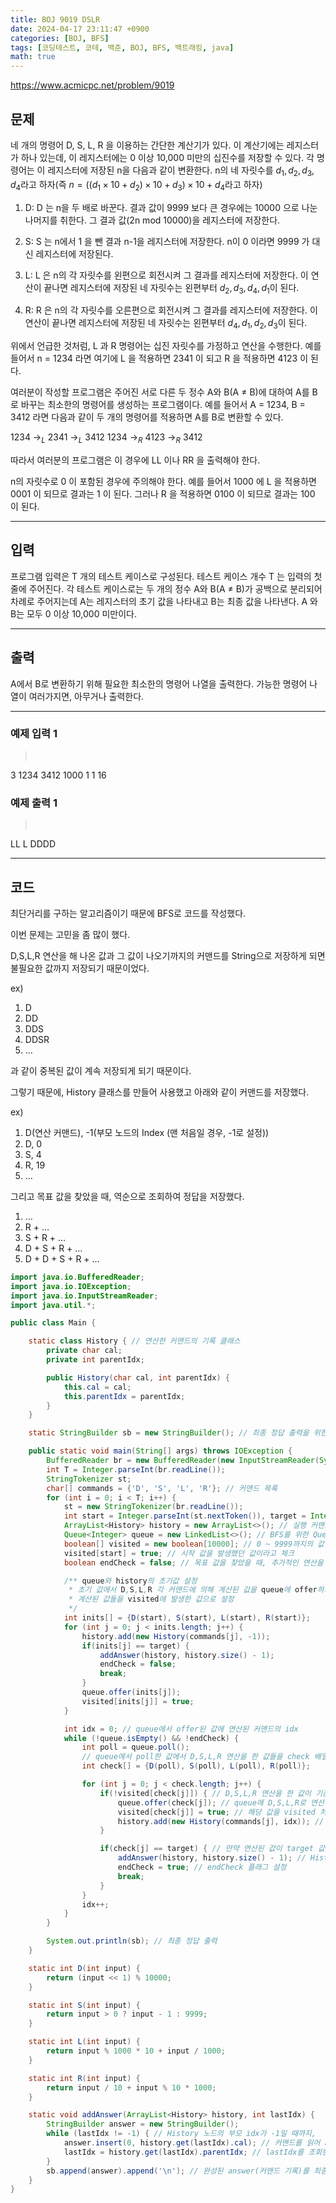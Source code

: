 ```yaml
---
title: BOJ 9019 DSLR
date: 2024-04-17 23:11:47 +0900
categories: [BOJ, BFS]
tags: [코딩테스트, 코테, 백준, BOJ, BFS, 백트래킹, java]
math: true
---
```


<https://www.acmicpc.net/problem/9019>

## 문제
네 개의 명령어 D, S, L, R 을 이용하는 간단한 계산기가 있다. 이 계산기에는 레지스터가 하나 있는데, 이 레지스터에는 0 이상 10,000 미만의 십진수를 저장할 수 있다. 각 명령어는 이 레지스터에 저장된 n을 다음과 같이 변환한다. n의 네 자릿수를 $d_1, d_2, d_3, d_4$라고 하자(즉 $n = ((d_1 × 10 + d_2) × 10 + d_3) × 10 + d_4$라고 하자)

1. D: D 는 n을 두 배로 바꾼다. 결과 값이 9999 보다 큰 경우에는 10000 으로 나눈 나머지를 취한다. 그 결과 값(2n mod 10000)을 레지스터에 저장한다.

2. S: S 는 n에서 1 을 뺀 결과 n-1을 레지스터에 저장한다. n이 0 이라면 9999 가 대신 레지스터에 저장된다.

3. L: L 은 n의 각 자릿수를 왼편으로 회전시켜 그 결과를 레지스터에 저장한다. 이 연산이 끝나면 레지스터에 저장된 네 자릿수는 왼편부터 $d_2, d_3, d_4, d_1$이 된다.

4. R: R 은 n의 각 자릿수를 오른편으로 회전시켜 그 결과를 레지스터에 저장한다. 이 연산이 끝나면 레지스터에 저장된 네 자릿수는 왼편부터 $d_4, d_1, d_2, d_3$이 된다.

위에서 언급한 것처럼, L 과 R 명령어는 십진 자릿수를 가정하고 연산을 수행한다. 예를 들어서 n = 1234 라면 여기에 L 을 적용하면 2341 이 되고 R 을 적용하면 4123 이 된다.

여러분이 작성할 프로그램은 주어진 서로 다른 두 정수 A와 B(A ≠ B)에 대하여 A를 B로 바꾸는 최소한의 명령어를 생성하는 프로그램이다. 예를 들어서 A = 1234, B = 3412 라면 다음과 같이 두 개의 명령어를 적용하면 A를 B로 변환할 수 있다.

1234 →$_L$ 2341 →$_L$ 3412
1234 →$_R$ 4123 →$_R$ 3412

따라서 여러분의 프로그램은 이 경우에 LL 이나 RR 을 출력해야 한다.

n의 자릿수로 0 이 포함된 경우에 주의해야 한다. 예를 들어서 1000 에 L 을 적용하면 0001 이 되므로 결과는 1 이 된다. 그러나 R 을 적용하면 0100 이 되므로 결과는 100 이 된다.

---
## 입력
프로그램 입력은 T 개의 테스트 케이스로 구성된다. 테스트 케이스 개수 T 는 입력의 첫 줄에 주어진다. 각 테스트 케이스로는 두 개의 정수 A와 B(A ≠ B)가 공백으로 분리되어 차례로 주어지는데 A는 레지스터의 초기 값을 나타내고 B는 최종 값을 나타낸다. A 와 B는 모두 0 이상 10,000 미만이다.

---
## 출력
A에서 B로 변환하기 위해 필요한 최소한의 명령어 나열을 출력한다. 가능한 명령어 나열이 여러가지면, 아무거나 출력한다.

---
### 예제 입력 1
> <pre>
3
1234 3412
1000 1
1 16
> </pre>

### 예제 출력 1
> <pre>
LL
L
DDDD
> </pre>

---
## 코드

최단거리를 구하는 알고리즘이기 때문에 BFS로 코드를 작성했다.

이번 문제는 고민을 좀 많이 했다.

D,S,L,R 연산을 해 나온 값과 그 값이 나오기까지의 커맨드를 String으로 저장하게 되면 불필요한 값까지 저장되기 때문이었다.

ex)
1. D
2. DD
3. DDS
4. DDSR
5. …

과 같이 중복된 값이 계속 저장되게 되기 때문이다.

그렇기 때문에, History 클래스를 만들어 사용했고 아래와 같이 커맨드를 저장했다.

ex)
1. D(연산 커맨드), -1(부모 노드의 Index (맨 처음일 경우, -1로 설정))
2. D, 0
3. S, 4
4. R, 19
5. …

그리고 목표 값을 찾았을 때, 역순으로 조회하여 정답을 저장했다.
1. …
2. R + …
3. S + R + …
4. D + S + R + …
5. D + D + S + R + …

```java
import java.io.BufferedReader;
import java.io.IOException;
import java.io.InputStreamReader;
import java.util.*;

public class Main {

    static class History { // 연산한 커맨드의 기록 클래스
        private char cal;
        private int parentIdx;

        public History(char cal, int parentIdx) {
            this.cal = cal;
            this.parentIdx = parentIdx;
        }
    }

    static StringBuilder sb = new StringBuilder(); // 최종 정답 출력을 위한 StringBuilder

    public static void main(String[] args) throws IOException {
        BufferedReader br = new BufferedReader(new InputStreamReader(System.in));
        int T = Integer.parseInt(br.readLine());
        StringTokenizer st;
        char[] commands = {'D', 'S', 'L', 'R'}; // 커맨드 목록
        for (int i = 0; i < T; i++) {
            st = new StringTokenizer(br.readLine());
            int start = Integer.parseInt(st.nextToken()), target = Integer.parseInt(st.nextToken()); // 시작 값과 목표 값
            ArrayList<History> history = new ArrayList<>(); // 실행 커맨드를 기억하기 위한 ArrayList
            Queue<Integer> queue = new LinkedList<>(); // BFS를 위한 Queue
            boolean[] visited = new boolean[10000]; // 0 ~ 9999까지의 값 중 이전의 계산으로 인해 한번 발생했던 값을 기억하기 위한 배열
            visited[start] = true; // 시작 값을 발생했던 값이라고 체크
            boolean endCheck = false; // 목표 값을 찾았을 때, 추가적인 연산을 그만두게 하기 위한 플래그

            /** queue와 history의 초기값 설정
             * 초기 값에서 D,S,L,R 각 커맨드에 의해 계산된 값을 queue에 offer하고 실행한 커맨드를 history에 저장
             * 계산된 값들을 visited에 발생한 값으로 설정
             */
            int inits[] = {D(start), S(start), L(start), R(start)};
            for (int j = 0; j < inits.length; j++) {
                history.add(new History(commands[j], -1));
                if(inits[j] == target) {
                    addAnswer(history, history.size() - 1);
                    endCheck = false;
                    break;
                }
                queue.offer(inits[j]);
                visited[inits[j]] = true;
            }

            int idx = 0; // queue에서 offer된 값에 연산된 커맨드의 idx
            while (!queue.isEmpty() && !endCheck) {
                int poll = queue.poll();
                // queue에서 poll한 값에서 D,S,L,R 연산을 한 값들을 check 배열에 저장
                int check[] = {D(poll), S(poll), L(poll), R(poll)};

                for (int j = 0; j < check.length; j++) {
                    if(!visited[check[j]]) { // D,S,L,R 연산을 한 값이 기존에 발생했던 값이 아닐 경우,
                        queue.offer(check[j]); // queue에 D,S,L,R로 연산된 값을 offer하고,
                        visited[check[j]] = true; // 해당 값을 visited 처리
                        history.add(new History(commands[j], idx)); // 해당 커맨드를 History에 저장
                    }

                    if(check[j] == target) { // 만약 연산된 값이 target 값과 동일할 경우,
                        addAnswer(history, history.size() - 1); // History를 이용해 지금까지 실행된 연산 기록을 정답에 추가
                        endCheck = true; // endCheck 플래그 설정
                        break;
                    }
                }
                idx++;
            }
        }

        System.out.println(sb); // 최종 정답 출력
    }

    static int D(int input) {
        return (input << 1) % 10000;
    }

    static int S(int input) {
        return input > 0 ? input - 1 : 9999;
    }

    static int L(int input) {
        return input % 1000 * 10 + input / 1000;
    }

    static int R(int input) {
        return input / 10 + input % 10 * 1000;
    }

    static void addAnswer(ArrayList<History> history, int lastIdx) {
        StringBuilder answer = new StringBuilder(); 
        while (lastIdx != -1) { // History 노드의 부모 idx가 -1일 때까지,
            answer.insert(0, history.get(lastIdx).cal); // 커맨드를 읽어 answer 첫 번째 칸에 저장
            lastIdx = history.get(lastIdx).parentIdx; // lastIdx를 조회한 History 노드의 부모 idx로 초기화
        }
        sb.append(answer).append('\n'); // 완성된 answer(커맨드 기록)를 최종 정답 sb에 추가
    }
}
```
